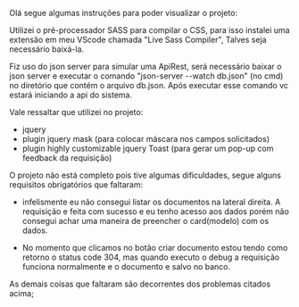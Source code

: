Olá segue algumas instruções para poder visualizar o projeto:

Utilizei o pré-processador SASS para compilar o CSS, para isso instalei uma extensão em meu VScode chamada "Live Sass Compiler", Talves seja necessário baixá-la.

Fiz uso do json server para simular uma ApiRest, será necessário baixar o json server e executar o comando "json-server --watch db.json" (no cmd) no diretório que contém o arquivo db.json. Após executar esse comando vc estará iniciando a api do sistema.

Vale ressaltar que utilizei no projeto:
- jquery
- plugin jquery mask (para colocar máscara nos campos solicitados)
- plugin highly customizable jquery Toast (para gerar um pop-up com feedback da requisição)

O projeto não está completo pois tive algumas dificuldades, segue alguns requisitos obrigatórios que faltaram: 

- infelismente eu não consegui listar os documentos na lateral direita. A requisição e feita com sucesso e eu tenho acesso aos dados porém não consegui achar uma maneira de preencher o card(modelo) com os dados. 

- No momento que clicamos no botão criar documento estou tendo como retorno o status code 304, mas quando executo o debug a requisição funciona normalmente e o documento e salvo no banco.

As demais coisas que faltaram são decorrentes dos problemas citados acima;  


